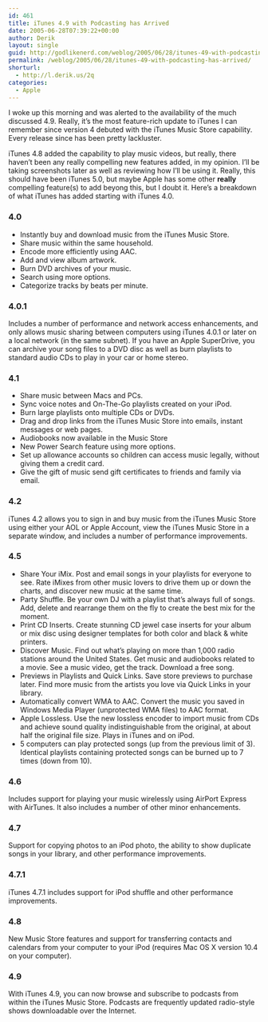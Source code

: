 ```yaml
---
id: 461
title: iTunes 4.9 with Podcasting has Arrived
date: 2005-06-28T07:39:22+00:00
author: Derik
layout: single
guid: http://godlikenerd.com/weblog/2005/06/28/itunes-49-with-podcasting-has-arrived/
permalink: /weblog/2005/06/28/itunes-49-with-podcasting-has-arrived/
shorturl:
  - http://l.derik.us/2q
categories:
  - Apple
---
```

I woke up this morning and was alerted to the availability of the much discussed 4.9. Really, it&#8217;s the most feature-rich update to iTunes I can remember since version 4 debuted with the iTunes Music Store capability. Every release since has been pretty lackluster.

iTunes 4.8 added the capability to play music videos, but really, there haven&#8217;t been any really compelling new features added, in my opinion. I&#8217;ll be taking screenshots later as well as reviewing how I&#8217;ll be using it. Really, this should have been iTunes 5.0, but maybe Apple has some other **really** compelling feature(s) to add beyong this, but I doubt it. Here&#8217;s a breakdown of what iTunes has added starting with iTunes 4.0. <!--more-->

### 4.0

  * Instantly buy and download music from the iTunes Music Store.
  * Share music within the same household.
  * Encode more efficiently using AAC.
  * Add and view album artwork.
  * Burn DVD archives of your music.
  * Search using more options.
  * Categorize tracks by beats per minute.

### 4.0.1

Includes a number of performance and network access enhancements, and only allows music sharing between computers using iTunes 4.0.1 or later on a local network (in the same subnet). If you have an Apple SuperDrive, you can archive your song files to a DVD disc as well as burn playlists to standard audio CDs to play in your car or home stereo. 

### 4.1

  * Share music between Macs and PCs.
  * Sync voice notes and On-The-Go playlists created on your iPod.
  * Burn large playlists onto multiple CDs or DVDs.
  * Drag and drop links from the iTunes Music Store into emails, instant messages or web pages.
  * Audiobooks now available in the Music Store
  * New Power Search feature using more options.
  * Set up allowance accounts so children can access music legally, without giving them a credit card.
  * Give the gift of music send gift certificates to friends and family via email.

### 4.2

iTunes 4.2 allows you to sign in and buy music from the iTunes Music Store using either your AOL or Apple Account, view the iTunes Music Store in a separate window, and includes a number of performance improvements.

### 4.5

  * Share Your iMix. Post and email songs in your playlists for everyone to see. Rate iMixes from other music lovers to drive them up or down the charts, and discover new music at the same time.
  * Party Shuffle. Be your own DJ with a playlist that&#8217;s always full of songs. Add, delete and rearrange them on the fly to create the best mix for the moment.
  * Print CD Inserts. Create stunning CD jewel case inserts for your album or mix disc using designer templates for both color and black & white printers.
  * Discover Music. Find out what&#8217;s playing on more than 1,000 radio stations around the United States. Get music and audiobooks related to a movie. See a music video, get the track. Download a free song.
  * Previews in Playlists and Quick Links. Save store previews to purchase later. Find more music from the artists you love via Quick Links in your library.
  * Automatically convert WMA to AAC. Convert the music you saved in Windows Media Player (unprotected WMA files) to AAC format.
  * Apple Lossless. Use the new lossless encoder to import music from CDs and achieve sound quality indistinguishable from the original, at about half the original file size. Plays in iTunes and on iPod.
  * 5 computers can play protected songs (up from the previous limit of 3). Identical playlists containing protected songs can be burned up to 7 times (down from 10).

### 4.6

Includes support for playing your music wirelessly using AirPort Express with AirTunes. It also includes a number of other minor enhancements.

### 4.7

Support for copying photos to an iPod photo, the ability to show duplicate songs in your library, and other performance improvements.

### 4.7.1

iTunes 4.7.1 includes support for iPod shuffle and other performance improvements.

### 4.8

New Music Store features and support for transferring contacts and calendars from your computer to your iPod (requires Mac OS X version 10.4 on your computer).

### 4.9

With iTunes 4.9, you can now browse and subscribe to podcasts from within the iTunes Music Store. Podcasts are frequently updated radio-style shows downloadable over the Internet.